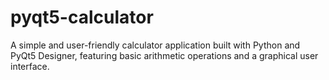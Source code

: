 # pyqt5-calculator
A simple and user-friendly calculator application built with Python and PyQt5 Designer, featuring basic arithmetic operations and a graphical user interface.
